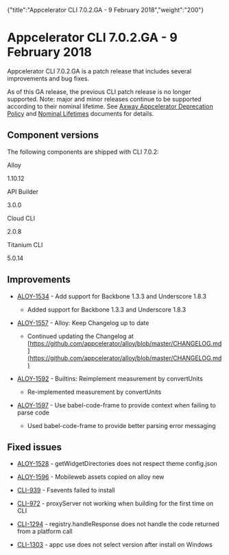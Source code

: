{"title":"Appcelerator CLI 7.0.2.GA - 9 February 2018","weight":"200"} 

# Appcelerator CLI 7.0.2.GA - 9 February 2018

Appcelerator CLI 7.0.2.GA is a patch release that includes several improvements and bug fixes.

As of this GA release, the previous CLI patch release is no longer supported. Note: major and minor releases continue to be supported according to their nominal lifetime. See [Axway Appcelerator Deprecation Policy](/docs/appc/AMPLIFY_Appcelerator_Services_Overview/Axway_Appcelerator_Deprecation_Policy/) and [Nominal Lifetimes](/docs/appc/AMPLIFY_Appcelerator_Services_Overview/Axway_Appcelerator_Product_Lifecycle/#NominalLifetimes) documents for details.

## Component versions

The following components are shipped with CLI 7.0.2:

Alloy

1.10.12

API Builder

3.0.0

Cloud CLI

2.0.8

Titanium CLI

5.0.14

## Improvements

*   [ALOY-1534](https://jira.appcelerator.org/browse/ALOY-1534) - Add support for Backbone 1.3.3 and Underscore 1.8.3
    
    *   Added support for Backbone 1.3.3 and Underscore 1.8.3
        
*   [ALOY-1557](https://jira.appcelerator.org/browse/ALOY-1557) - Alloy: Keep Changelog up to date
    
    *   Continued updating the Changelog at [https://github.com/appcelerator/alloy/blob/master/CHANGELOG.md](https://github.com/appcelerator/alloy/blob/master/CHANGELOG.md)
        
*   [ALOY-1592](https://jira.appcelerator.org/browse/ALOY-1592) - Builtins: Reimplement measurement by convertUnits
    
    *   Re-implemented measurement by convertUnits
        
*   [ALOY-1597](https://jira.appcelerator.org/browse/ALOY-1597) - Use babel-code-frame to provide context when failing to parse code
    
    *   Used babel-code-frame to provide better parsing error messaging
        

## Fixed issues

*   [ALOY-1528](https://jira.appcelerator.org/browse/ALOY-1528) - getWidgetDirectories does not respect theme config.json
    
*   [ALOY-1596](https://jira.appcelerator.org/browse/ALOY-1596) - Mobileweb assets copied on alloy new
    
*   [CLI-939](https://jira.appcelerator.org/browse/CLI-939) - Fsevents failed to install
    
*   [CLI-972](https://jira.appcelerator.org/browse/CLI-972) - proxyServer not working when building for the first time on CLI
    
*   [CLI-1294](https://jira.appcelerator.org/browse/CLI-1294) - registry.handleResponse does not handle the code returned from a platform call
    
*   [CLI-1303](https://jira.appcelerator.org/browse/CLI-1303) - appc use does not select version after install on Windows